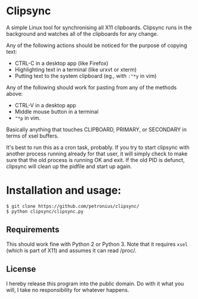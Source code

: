 # Clipsync

A simple Linux tool for synchronising all X11 clipboards. Clipsync runs in the 
background and watches all of the clipboards for any change.

Any of the following actions should be noticed for the purpose of copying text:

- CTRL-C in a desktop app (like Firefox)
- Highlighting text in a terminal (like urxvt or xterm)
- Putting text to the system clipboard (eg., with `:"*y` in vim)

Any of the following should work for pasting from any of the methods above:

- CTRL-V in a desktop app
- Middle mouse button in a terminal
- `"*p` in vim.

Basically anything that touches CLIPBOARD, PRIMARY, or SECONDARY in terms of
xsel buffers.

It's best to run this as a cron task, probably. If you try to start clipsync
with another process running already for that user, it will simply check to
make sure that the old process is running OK and exit. If the old PID is
defunct, clipsync will clean up the pidfile and start up again.

# Installation and usage:
```
$ git clone https://github.com/petronius/clipsync/
$ python clipsync/clipsync.py
```

## Requirements

This should work fine with Python 2 or Python 3. Note that it requires `xsel` 
(which is part of X11) and assumes it can read /proc/.

## License

I hereby release this program into the public domain. Do with it what you will,
I take no responsibility for whatever happens.
